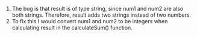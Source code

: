 1. The bug is that result is of type string, since num1 and num2 are also both strings. Therefore, result adds two strings instead of two numbers.
2. To fix this I would convert num1 and num2 to be integers when calculating result in the calculateSum() function.
